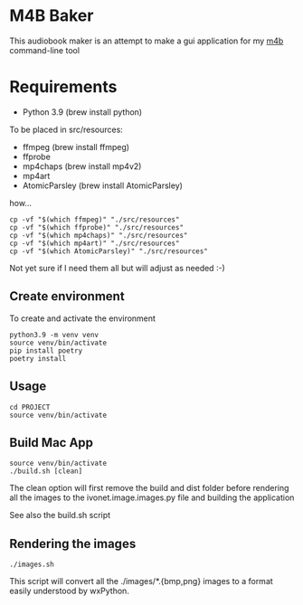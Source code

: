 # M4B Baker

This audiobook maker is an attempt to make a gui application for my
[m4b](https://github.com/IvoNet/docker-mediatools/blob/master/bin/m4b) command-line tool

# Requirements

- Python 3.9 (brew install python)

To be placed in src/resources:

- ffmpeg (brew install ffmpeg)
- ffprobe
- mp4chaps (brew install mp4v2)
- mp4art
- AtomicParsley (brew install AtomicParsley)

how...

```shell
cp -vf "$(which ffmpeg)" "./src/resources"
cp -vf "$(which ffprobe)" "./src/resources"
cp -vf "$(which mp4chaps)" "./src/resources"
cp -vf "$(which mp4art)" "./src/resources"
cp -vf "$(which AtomicParsley)" "./src/resources"
```

Not yet sure if I need them all but will adjust as needed :-)

## Create environment

To create and activate the environment

```shell
python3.9 -m venv venv
source venv/bin/activate
pip install poetry 
poetry install
```

## Usage

```shell
cd PROJECT
source venv/bin/activate
```

## Build Mac App

```shell
source venv/bin/activate
./build.sh [clean]
```

The clean option will first remove the build and dist folder before rendering all the images to the
ivonet.image.images.py file and building the application

See also the build.sh script

## Rendering the images

```shell
./images.sh
```

This script will convert all the ./images/*.{bmp,png} images to a format easily understood by wxPython.
